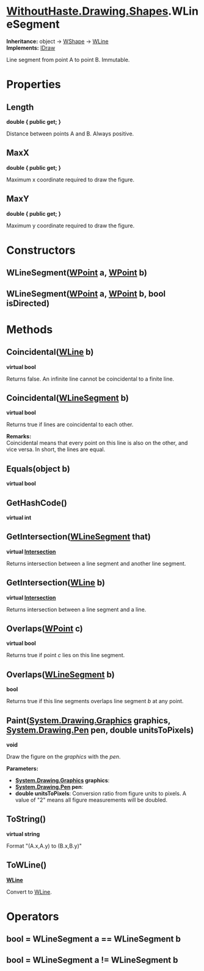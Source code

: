# [WithoutHaste.Drawing.Shapes](TableOfContents.WithoutHaste.Drawing.Shapes.md).WLineSegment

**Inheritance:** object → [WShape](WithoutHaste.Drawing.Shapes.WShape.md) → [WLine](WithoutHaste.Drawing.Shapes.WLine.md)  
**Implements:** [IDraw](WithoutHaste.Drawing.Shapes.IDraw.md)  

Line segment from point A to point B. Immutable.  

# Properties

## Length

**double { public get; }**  

Distance between points A and B. Always positive.  

## MaxX

**double { public get; }**  

Maximum x coordinate required to draw the figure.  

## MaxY

**double { public get; }**  

Maximum y coordinate required to draw the figure.  

# Constructors

## WLineSegment([WPoint](WithoutHaste.Drawing.Shapes.WPoint.md) a, [WPoint](WithoutHaste.Drawing.Shapes.WPoint.md) b)

## WLineSegment([WPoint](WithoutHaste.Drawing.Shapes.WPoint.md) a, [WPoint](WithoutHaste.Drawing.Shapes.WPoint.md) b, bool isDirected)

# Methods

## Coincidental([WLine](WithoutHaste.Drawing.Shapes.WLine.md) b)

**virtual bool**  

Returns false. An infinite line cannot be coincidental to a finite line.  

## Coincidental([WLineSegment](WithoutHaste.Drawing.Shapes.WLineSegment.md) b)

**virtual bool**  

Returns true if lines are coincidental to each other.  

**Remarks:**  
Coincidental means that every point on this line is also on the other, and vice versa. In short, the lines are equal.  

## Equals(object b)

**virtual bool**  

## GetHashCode()

**virtual int**  

## GetIntersection([WLineSegment](WithoutHaste.Drawing.Shapes.WLineSegment.md) that)

**virtual [Intersection](WithoutHaste.Drawing.Shapes.Intersection.md)**  

Returns intersection between a line segment and another line segment.  

## GetIntersection([WLine](WithoutHaste.Drawing.Shapes.WLine.md) b)

**virtual [Intersection](WithoutHaste.Drawing.Shapes.Intersection.md)**  

Returns intersection between a line segment and a line.  

## Overlaps([WPoint](WithoutHaste.Drawing.Shapes.WPoint.md) c)

**virtual bool**  

Returns true if point _c_ lies on this line segment.  

## Overlaps([WLineSegment](WithoutHaste.Drawing.Shapes.WLineSegment.md) b)

**bool**  

Returns true if this line segments overlaps line segment _b_ at any point.  

## Paint([System.Drawing.Graphics](https://docs.microsoft.com/en-us/dotnet/api/system.drawing.graphics) graphics, [System.Drawing.Pen](https://docs.microsoft.com/en-us/dotnet/api/system.drawing.pen) pen, double unitsToPixels)

**void**  

Draw the figure on the _graphics_ with the _pen_.  

**Parameters:**  
* **[System.Drawing.Graphics](https://docs.microsoft.com/en-us/dotnet/api/system.drawing.graphics) graphics**:   
* **[System.Drawing.Pen](https://docs.microsoft.com/en-us/dotnet/api/system.drawing.pen) pen**:   
* **double unitsToPixels**: Conversion ratio from figure units to pixels. A value of "2" means all figure measurements will be doubled.  

## ToString()

**virtual string**  

Format "(A.x,A.y) to (B.x,B.y)"  

## ToWLine()

**[WLine](WithoutHaste.Drawing.Shapes.WLine.md)**  

Convert to [WLine](WithoutHaste.Drawing.Shapes.WLine.md).  

# Operators

## bool = WLineSegment a == WLineSegment b

## bool = WLineSegment a != WLineSegment b

